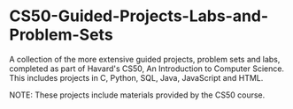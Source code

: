 # CS50-Guided-Projects-Labs-and-Problem-Sets
A collection of the more extensive guided projects, problem sets and labs, completed as part of Havard's CS50, An Introduction to Computer Science.  This includes projects in C, Python, SQL, Java, JavaScript and HTML. 

NOTE: These projects include materials provided by the CS50 course.
